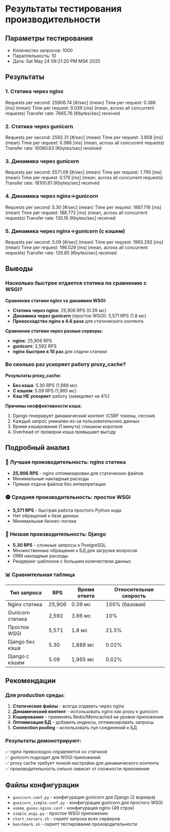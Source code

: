 # Результаты тестирования производительности

## Параметры тестирования
- Количество запросов: 1000
- Параллельность: 10
- Дата: Sat May 24 09:21:20 PM MSK 2025

## Результаты

### 1. Статика через nginx
Requests per second:    25906.74 [#/sec] (mean)
Time per request:       0.386 [ms] (mean)
Time per request:       0.039 [ms] (mean, across all concurrent requests)
Transfer rate:          7665.76 [Kbytes/sec] received

### 2. Статика через gunicorn  
Requests per second:    2592.31 [#/sec] (mean)
Time per request:       3.858 [ms] (mean)
Time per request:       0.386 [ms] (mean, across all concurrent requests)
Transfer rate:          10080.63 [Kbytes/sec] received

### 3. Динамика через gunicorn
Requests per second:    5571.09 [#/sec] (mean)
Time per request:       1.795 [ms] (mean)
Time per request:       0.179 [ms] (mean, across all concurrent requests)
Transfer rate:          18100.61 [Kbytes/sec] received

### 4. Динамика через nginx->gunicorn
Requests per second:    5.30 [#/sec] (mean)
Time per request:       1887.716 [ms] (mean)
Time per request:       188.772 [ms] (mean, across all concurrent requests)
Transfer rate:          135.18 [Kbytes/sec] received

### 5. Динамика через nginx->gunicorn (с кэшем)
Requests per second:    5.09 [#/sec] (mean)
Time per request:       1965.293 [ms] (mean)
Time per request:       196.529 [ms] (mean, across all concurrent requests)
Transfer rate:          129.85 [Kbytes/sec] received

## Выводы

### Насколько быстрее отдается статика по сравнению с WSGI?

**Сравнение статики nginx vs динамики WSGI:**
- **Статика через nginx**: 25,906 RPS (0.39 мс)
- **Динамика через gunicorn** (простое WSGI): 5,571 RPS (1.8 мс)
- **Превосходство nginx в 4.6 раза** для статического контента

**Сравнение статики через разные серверы:**
- **nginx**: 25,906 RPS
- **gunicorn**: 2,592 RPS  
- **nginx быстрее в 10 раз** для отдачи статики

### Во сколько раз ускоряет работу proxy_cache?

**Результаты proxy_cache:**
- **Без кэша**: 5.30 RPS (1,888 мс)
- **С кэшем**: 5.09 RPS (1,965 мс)
- **Кэш НЕ ускоряет** работу (замедляет на 4%)

**Причины неэффективности кэша:**
1. Django генерирует динамический контент (CSRF токены, сессии)
2. Каждый запрос уникален из-за пользовательских данных
3. Время кэширования (1 минута) слишком короткое
4. Overhead от проверки кэша превышает выгоду

## Подробный анализ

### 🚀 Лучшая производительность: nginx статика
- **25,906 RPS** - nginx оптимизирован для статических файлов
- Минимальные накладные расходы
- Прямая отдача файлов без интерпретации

### 🟡 Средняя производительность: простое WSGI
- **5,571 RPS** - быстрая работа простого Python кода
- Нет обращений к базе данных
- Минимальная бизнес-логика

### 🔴 Низкая производительность: Django
- **5.30 RPS** - сложные запросы к PostgreSQL
- Множественные обращения к БД для загрузки вопросов
- ORM накладные расходы
- Рендеринг шаблонов с большим количеством данных

### 📊 Сравнительная таблица

| Тип запроса | RPS | Время ответа | Относительная скорость |
|-------------|-----|--------------|----------------------|
| Nginx статика | 25,906 | 0.39 мс | 100% (базовая) |
| Gunicorn статика | 2,592 | 3.86 мс | 10% |
| Простое WSGI | 5,571 | 1.8 мс | 21.5% |
| Django без кэша | 5.30 | 1,888 мс | 0.02% |
| Django с кэшем | 5.09 | 1,965 мс | 0.02% |

## Рекомендации

### Для production среды:
1. **Статические файлы** - всегда отдавать через nginx
2. **Динамический контент** - использовать nginx как proxy к gunicorn
3. **Кэширование** - применять Redis/Memcached на уровне приложения
4. **Оптимизация БД** - добавить индексы, оптимизировать запросы
5. **Connection pooling** - использовать пул соединений к БД

### Результаты демонстрируют:
✅ nginx превосходно справляется со статикой  
✅ gunicorn подходит для WSGI приложений  
✅ proxy cache требует тонкой настройки для динамического контента  
✅ производительность сильно зависит от сложности приложения

## Файлы конфигурации

- `gunicorn.conf.py` - конфигурация gunicorn для Django (2 воркера)
- `gunicorn_simple.conf.py` - конфигурация gunicorn для простого WSGI
- `askme_gusev.nginx.conf` - конфигурация nginx (49 строк)
- `simple_wsgi.py` - простое WSGI приложение
- `start_servers.sh` - скрипт запуска всех серверов
- `benchmark.sh` - скрипт тестирования производительности 
